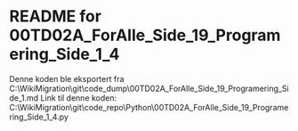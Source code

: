 # README for 00TD02A_ForAlle_Side_19_Programering_Side_1_4
Denne koden ble eksportert fra C:\WikiMigration\git\code_dump\00TD02A_ForAlle_Side_19_Programering_Side_1.md
Link til denne koden: C:\WikiMigration\git\code_repo\Python\00TD02A_ForAlle_Side_19_Programering_Side_1_4.py
